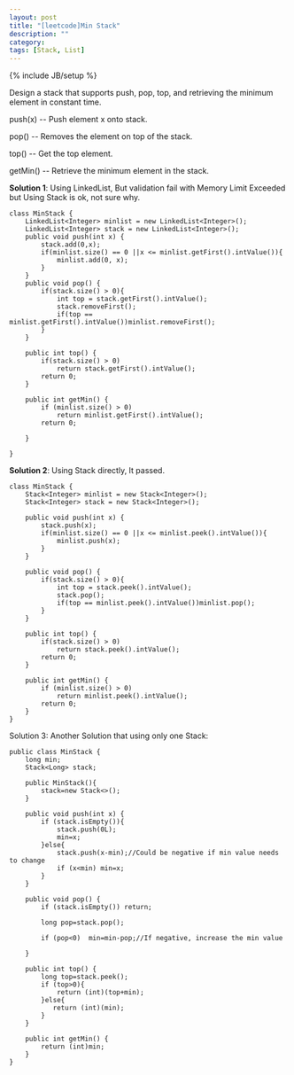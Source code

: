 ```yaml
---
layout: post
title: "[leetcode]Min Stack"
description: ""
category: 
tags: [Stack, List]
---
```

{% include JB/setup %}

Design a stack that supports push, pop, top, and retrieving the minimum element in constant time.

push(x) -- Push element x onto stack.

pop() -- Removes the element on top of the stack.

top() -- Get the top element.

getMin() -- Retrieve the minimum element in the stack.


**Solution 1**: Using LinkedList, But validation fail with Memory Limit Exceeded but Using Stack is ok, not sure why.

	class MinStack {    
	    LinkedList<Integer> minlist = new LinkedList<Integer>();
	    LinkedList<Integer> stack = new LinkedList<Integer>();
	    public void push(int x) {
	        stack.add(0,x);
	        if(minlist.size() == 0 ||x <= minlist.getFirst().intValue()){
	            minlist.add(0, x);
	        }
	    }
	    public void pop() {
	        if(stack.size() > 0){
	            int top = stack.getFirst().intValue();
	            stack.removeFirst();
	            if(top == minlist.getFirst().intValue())minlist.removeFirst();
	        }
	    }
	
	    public int top() {
	        if(stack.size() > 0)
	            return stack.getFirst().intValue();
	        return 0;
	    }
	
	    public int getMin() {
	        if (minlist.size() > 0)
	            return minlist.getFirst().intValue();
	        return 0;
	
	    }
	
	}
	
**Solution 2**: Using Stack directly, It passed. 

	class MinStack {  
	    Stack<Integer> minlist = new Stack<Integer>();
	    Stack<Integer> stack = new Stack<Integer>();
	
	    public void push(int x) {
	        stack.push(x);
	        if(minlist.size() == 0 ||x <= minlist.peek().intValue()){
	            minlist.push(x);
	        }
	    }
	
	    public void pop() {
	        if(stack.size() > 0){
	            int top = stack.peek().intValue();
	            stack.pop();
	            if(top == minlist.peek().intValue())minlist.pop();
	        }
	    }
	
	    public int top() {
	        if(stack.size() > 0)
	            return stack.peek().intValue();
	        return 0;
	    }
	
	    public int getMin() {
	        if (minlist.size() > 0)
	            return minlist.peek().intValue();
	        return 0;
	    }
	}

Solution 3: Another Solution that using only one Stack:

	public class MinStack {
	    long min;
	    Stack<Long> stack;
	
	    public MinStack(){
	        stack=new Stack<>();
	    }
	
	    public void push(int x) {
	        if (stack.isEmpty()){
	            stack.push(0L);
	            min=x;
	        }else{
	            stack.push(x-min);//Could be negative if min value needs to change
	            if (x<min) min=x;
	        }
	    }
	
	    public void pop() {
	        if (stack.isEmpty()) return;
	
	        long pop=stack.pop();
	
	        if (pop<0)  min=min-pop;//If negative, increase the min value
	
	    }
	
	    public int top() {
	        long top=stack.peek();
	        if (top>0){
	            return (int)(top+min);
	        }else{
	           return (int)(min);
	        }
	    }
	
	    public int getMin() {
	        return (int)min;
	    }
	}

